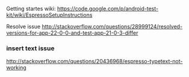 
Getting startes wiki: https://code.google.com/p/android-test-kit/wiki/EspressoSetupInstructions

Resolve issue http://stackoverflow.com/questions/28999124/resolved-versions-for-app-22-0-0-and-test-app-21-0-3-differ

### insert text issue

http://stackoverflow.com/questions/20436968/espresso-typetext-not-working
